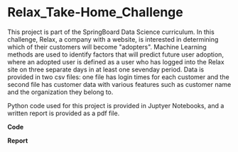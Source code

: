# Relax_Take-Home_Challenge

This project is part of the SpringBoard Data Science curriculum.
In this challenge, Relax, a company with a website, is interested in determining
which of their customers will become "adopters". Machine Learning methods
are used to identify factors that will predict future user adoption, 
where an adopted user is defined as a user who has logged into the 
Relax site on three separate days in at least one seven­day period.
Data is provided in two csv files: one file has login times for each 
customer and the second file has customer data with various features
such as customer name and the organization they belong to.

Python code used for this project is provided in Juptyer Notebooks, and
a written report is provided as a pdf file. 

**Code**


**Report**

